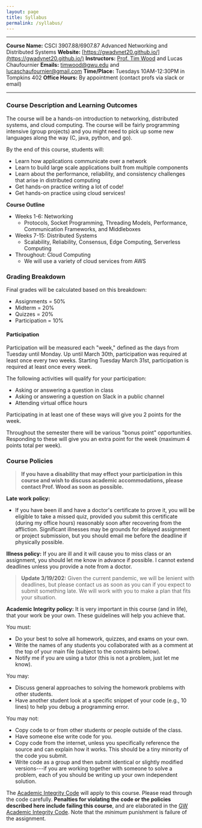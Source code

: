 ```yaml
---
layout: page
title: Syllabus
permalink: /syllabus/
---
```


---
**Course Name:** CSCI 3907.88/6907.87 Advanced Networking and Distributed Systems
**Website:** [https://gwadvnet20.github.io/](https://gwadvnet20.github.io/)
**Instructors:** [Prof. Tim Wood](https://faculty.cs.gwu.edu/timwood) and Lucas Chaufournier
**Emails:** [timwood@gwu.edu](mailto:timwood@gwu.edu) and [lucaschaufournier@gmail.com](mailto:lucaschaufournier@gmail.com)
**Time/Place:** Tuesdays 10AM-12:30PM in Tompkins 402
**Office Hours:** By appointment (contact profs via slack or email)

---
 
### Course Description and Learning Outcomes  ###

The course will be a hands-on introduction to networking, distributed systems, and cloud computing. The course will be fairly programming intensive (group projects) and you might need to pick up some new languages along the way (C, java, python, and go). 

By the end of this course, students will:
  * Learn how applications communicate over a network
  * Learn to build large scale applications built from multiple components
  * Learn about the performance, reliability, and consistency challenges that arise in distributed computing
  * Get hands-on practice writing a lot of code!
  * Get hands-on practice using cloud services!

**Course Outline**

  * Weeks 1-6: Networking
    * Protocols, Socket Programming, Threading Models, Performance, Communication Frameworks, and Middleboxes
  * Weeks 7-15: Distributed Systems
    * Scalability, Reliability, Consensus, Edge Computing, Serverless Computing
  * Throughout: Cloud Computing
    * We will use a variety of cloud services from AWS

### Grading Breakdown ###
Final grades will be calculated based on this breakdown:

 - Assignments = 50%
 - Midterm = 20%
 - Quizzes = 20% 
 - Participation = 10% 

#### Participation
Participation will be measured each "week," defined as the days from Tuesday until Monday. Up until March 30th, participation was required at least once every two weeks. Starting Tuesday March 31st, participation is required at least once every week.

The following activities will qualify for your participation:
  - Asking or answering a question in class
  - Asking or answering a question on Slack in a public channel
  - Attending virtual office hours

Participating in at least one of these ways will give you 2 points for the week. 

Throughout the semester there will be various "bonus point" opportunities. Responding to these will give you an extra point for the week (maximum 4 points total per week).


### Course Policies  ###

> **If you have a disability that may effect your participation in this course and wish to discuss academic accommodations, please contact Prof. Wood as soon as possible.**

**Late work policy:**
  * If you have been ill and have a doctor's certificate to prove it, you will be eligible to take a missed quiz, provided you submit this certificate (during my office hours) reasonably soon after recovering from the affliction. Significant illnesses may be grounds for delayed assignment or project submission, but you should email me before the deadline if physically possible.

**Illness policy:** If you are ill and it will cause you to miss class or an assignment, you should let me know in advance if possible.  I cannot extend deadlines unless you provide a note from a doctor.  

> **Update 3/19/202:** Given the current pandemic, we will be lenient with deadlines, but please contact us as soon as you can if you expect to submit something late. We will work with you to make a plan that fits your situation.

**Academic Integrity policy:** It is very important in this course (and in life), that your work be your own. These guidelines will help you achieve that.

You must:
  * Do your best to solve all homework, quizzes, and exams on your own.
  * Write the names of any students you collaborated with as a comment at the top of your main file (subject to the constraints below).
  * Notify me if you are using a tutor (this is not a problem, just let me know).

You may:
  * Discuss general approaches to solving the homework problems with other students.
  * Have another student look at a specific snippet of your code (e.g., 10 lines) to help you debug a programming error.

You may not:
  * Copy code to or from other students or people outside of the class.
  * Have someone else write code for you.
  * Copy code from the internet, unless you specifically reference the source and can explain how it works. This should be a tiny minority of the code you submit.
  * Write code as a group and then submit identical or slightly modified versions---if you are working together with someone to solve a problem, each of you should be writing up your own independent solution.


The [Academic Integrity Code](https://github.com/GWU-CSCI3411-Fall16/hw-0-gparmer/blob/master/cs_integrity.md) will apply to this course. Please read through the code carefully. **Penalties for violating the code or the policies described here include failing this course**, and are elaborated in the [GW Academic Integrity Code](https://studentconduct.gwu.edu/code-academic-integrity). Note that the _minimum_ punishment is failure of the assignment.
